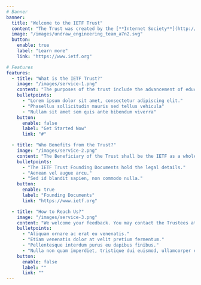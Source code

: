 ```yaml
---
# Banner
banner:
  title: "Welcome to the IETF Trust"
  content: "The Trust was created by the [**Internet Society**](http://www.isoc.org/) and the [**Corporation for National Research Initiatives**](http://www.cnri.reston.va.us/) as settlors, the [**Internet Engineering Task Force**](https://www.ietf.org) and the Initial Trustees on December 15, 2005."
  image: "/images/undraw_engineering_team_a7n2.svg"
  button:
    enable: true
    label: "Learn more"
    link: "https://www.ietf.org"

# Features
features:
  - title: "What is the IETF Trust?"
    image: "/images/service-1.png"
    content: "The purposes of the trust include the advancement of educational and public interest by acquiring, holding, maintaining and licensing certain existing and future intellectual property and other property used in connection with the Internet standards process and its administration, for the advancement of the science and technology associated with the Internet and related technology."
    bulletpoints:
      - "Lorem ipsum dolor sit amet, consectetur adipiscing elit."
      - "Phasellus sollicitudin mauris sed tellus vehicula"
      - "Nullam sit amet sem quis ante bibendum viverra"
    button:
      enable: false
      label: "Get Started Now"
      link: "#"

  - title: "Who Benefits from the Trust?"
    image: "/images/service-2.png"
    content: "The Beneficiary of the Trust shall be the IETF as a whole and not any individuals who may participate in IETF activities or either of the Settlors."
    bulletpoints:
      - "The IETF Trust Founding Documents hold the legal details."
      - "Aenean vel augue arcu."
      - "Sed id blandit sapien, non commodo nulla."
    button:
      enable: true
      label: "Founding Documents"
      link: "https://www.ietf.org"

  - title: "How to Reach Us?"
    image: "/images/service-3.png"
    content: "We welcome your feedback. You may contact the Trustees at trustees@ietf.org. Please see our About Us page for more details."
    bulletpoints:
      - "Aliquam ornare ac erat eu venenatis."
      - "Etiam venenatis dolor at velit pretium fermentum."
      - "Pellentesque interdum purus eu dapibus finibus."
      - "Nulla non quam imperdiet, tristique dui euismod, ullamcorper erat."
    button:
      enable: false
      label: ""
      link: ""
---
```


